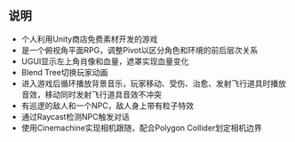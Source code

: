 ## 说明
* 个人利用Unity商店免费素材开发的游戏
* 是一个俯视角平面RPG，调整Pivot以区分角色和环境的前后层次关系
* UGUI显示左上角肖像和血量，遮罩实现血量变化
* Blend Tree切换玩家动画
* 进入游戏后循环播放背景音乐，玩家移动、受伤、治愈、发射飞行道具时播放音效，移动同时发射飞行道具音效不冲突
* 有巡逻的敌人和一个NPC，敌人身上带有粒子特效
* 通过Raycast检测NPC触发对话
* 使用Cinemachine实现相机跟随，配合Polygon Collider划定相机边界